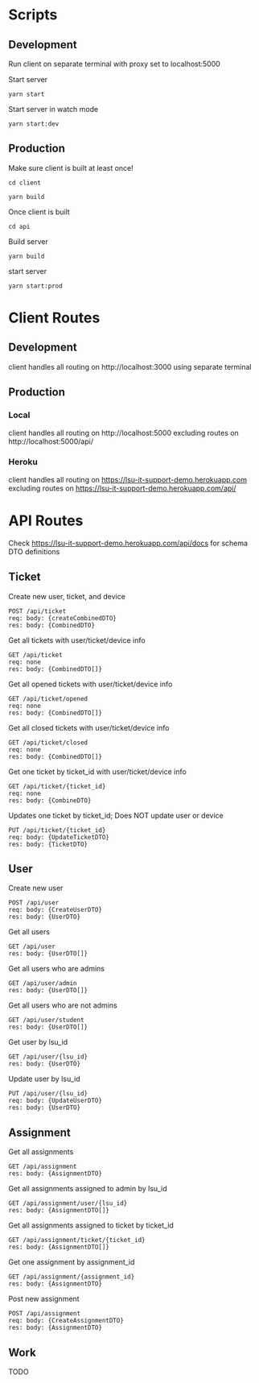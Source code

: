 # Scripts

## Development

Run client on separate terminal with proxy set to localhost:5000

Start server

```
yarn start
```

Start server in watch mode

```
yarn start:dev
```

## Production

Make sure client is built at least once!

```
cd client
```

```
yarn build

```

Once client is built

```
cd api
```

Build server

```
yarn build
```

start server

```
yarn start:prod
```

# Client Routes

## Development

client handles all routing on http://localhost:3000 using separate terminal

## Production

### Local

client handles all routing on http://localhost:5000 excluding routes on http://localhost:5000/api/

### Heroku

client handles all routing on https://lsu-it-support-demo.herokuapp.com excluding routes on https://lsu-it-support-demo.herokuapp.com/api/

# API Routes

Check https://lsu-it-support-demo.herokuapp.com/api/docs for schema DTO definitions

## Ticket

Create new user, ticket, and device

```
POST /api​/ticket
req: body: {createCombinedDTO}
res: body: {CombinedDTO}

```

Get all tickets with user/ticket/device info

```
GET /api​/ticket
req: none
res: body: {CombinedDTO[]}
```

Get all opened tickets with user/ticket/device info

```
GET /api​/ticket/opened
req: none
res: body: {CombinedDTO[]}
```

Get all closed tickets with user/ticket/device info

```
GET /api​/ticket/closed
req: none
res: body: {CombinedDTO[]}
```

Get one ticket by ticket_id with user/ticket/device info

```
GET /api​/ticket​/{ticket_id}
req: none
res: body: {CombineDTO}
```

Updates one ticket by ticket_id; Does NOT update user or device

```
PUT /api​/ticket​/{ticket_id}
req: body: {UpdateTicketDTO}
res: body: {TicketDTO}
```

## User

Create new user

```
POST /api​/user
req: body: {CreateUserDTO}
res: body: {UserDTO}
```

Get all users

```
GET /api​/user
res: body: {UserDTO[]}
```

Get all users who are admins

```
GET /api​/user/admin
res: body: {UserDTO[]}
```

Get all users who are not admins

```
GET /api​/user/student
res: body: {UserDTO[]}
```

Get user by lsu_id

```
GET /api​/user/{lsu_id}
res: body: {UserDTO}
```

Update user by lsu_id

```
PUT /api/user/{lsu_id}
req: body: {UpdateUserDTO}
res: body: {UserDTO}
```

## Assignment

Get all assignments

```
GET /api/assignment
res: body: {AssignmentDTO}
```

Get all assignments assigned to admin by lsu_id

```
GET /api/assignment/user/{lsu_id}
res: body: {AssignmentDTO[]}
```

Get all assignments assigned to ticket by ticket_id

```
GET /api/assignment/ticket/{ticket_id}
res: body: {AssignmentDTO[]}
```

Get one assignment by assignment_id

```
GET /api/assignment/{assignment_id}
res: body: {AssignmentDTO}
```

Post new assignment

```
POST /api/assignment
req: body: {CreateAssignmentDTO}
res: body: {AssignmentDTO}
```

## Work

TODO
